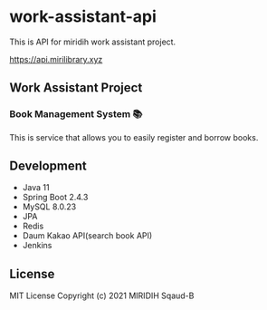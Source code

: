 # work-assistant-api

This is API for miridih work assistant project.

https://api.mirilibrary.xyz

## Work Assistant Project

### Book Management System 📚

This is service that allows you to easily register and borrow books.

## Development

* Java 11
* Spring Boot 2.4.3
* MySQL 8.0.23
* JPA
* Redis
* Daum Kakao API(search book API)
* Jenkins

## License

MIT License Copyright (c) 2021 MIRIDIH Sqaud-B

